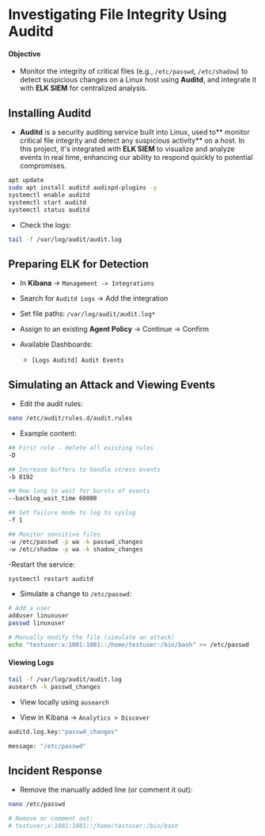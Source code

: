 # Investigating File Integrity Using Auditd

#### Objective

- Monitor the integrity of critical files (e.g., `/etc/passwd`, `/etc/shadow`) to detect suspicious changes on a Linux host using **Auditd**, and integrate it with **ELK SIEM** for centralized analysis.

## Installing Auditd

- **Auditd** is a security auditing service built into Linux, used to** monitor critical file integrity and detect any suspicious activity** on a host. In this project, it's integrated with **ELK SIEM** to visualize and analyze events in real time, enhancing our ability to respond quickly to potential compromises.

```sh
apt update
sudo apt install auditd audispd-plugins -y
systemctl enable auditd
systemctl start auditd
systemctl status auditd
```

- Check the logs:

```sh
tail -f /var/log/audit/audit.log
```

## Preparing ELK for Detection

- In **Kibana** -> `Management -> Integrations`

- Search for `Auditd Logs` -> Add the integration

- Set file paths: `/var/log/audit/audit.log*`

- Assign to an existing **Agent Policy** -> Continue -> Confirm

- Available Dashboards:

  - `[Logs Auditd] Audit Events`

## Simulating an Attack and Viewing Events

- Edit the audit rules:

```sh
nano /etc/audit/rules.d/audit.rules
```

- Example content:

```sh
## First rule - delete all existing rules
-D

## Increase buffers to handle stress events
-b 8192

## How long to wait for bursts of events
--backlog_wait_time 60000

## Set failure mode to log to syslog
-f 1

## Monitor sensitive files
-w /etc/passwd -p wa -k passwd_changes
-w /etc/shadow -p wa -k shadow_changes
```

-Restart the service:

```sh
systemctl restart auditd
```

- Simulate a change to `/etc/passwd`:

```sh
# Add a user
adduser linuxuser
passwd linuxuser

# Manually modify the file (simulate an attack)
echo "testuser:x:1001:1001::/home/testuser:/bin/bash" >> /etc/passwd
```

#### Viewing Logs

```sh
tail -f /var/log/audit/audit.log
ausearch -k passwd_changes
```

- View locally using `ausearch`

- View in Kibana -> `Analytics > Discover`

```sh
auditd.log.key:"passwd_changes"
```

```sh
message: "/etc/passwd"
```

## Incident Response

- Remove the manually added line (or comment it out):

```sh
nano /etc/passwd

# Remove or comment out:
# testuser:x:1001:1001::/home/testuser:/bin/bash
```
